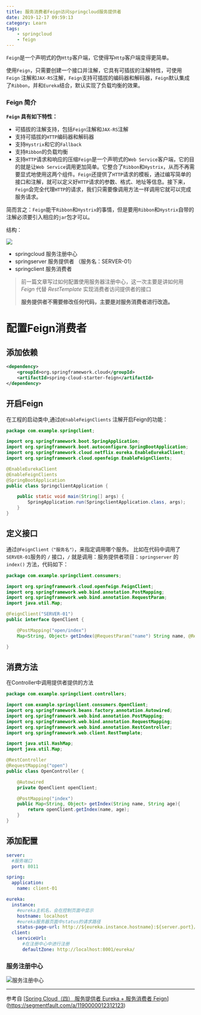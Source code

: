 ```yaml
---
title: 服务消费者Feign访问springcloud服务提供者
date: 2019-12-17 09:59:13
category: Learn
tags:
    - springcloud
    - feign
---
```


`Feign`是一个声明式的伪`Http`客户端，它使得写`Http`客户端变得更简单。

使用`Feign`，只需要创建一个接口并注解，它具有可插拔的注解特性，可使用`Feign` 注解和`JAX-RS`注解，`Feign`支持可插拔的编码器和解码器，`Feign`默认集成了`Ribbon`，并和`Eureka`结合，默认实现了负载均衡的效果。

<!-- more-->

### Feign 简介

**`Feign` 具有如下特性：**

- 可插拔的注解支持，包括`Feign`注解和`JAX-RS`注解
- 支持可插拔的`HTTP`编码器和解码器
- 支持`Hystrix`和它的`Fallback`
- 支持`Ribbon`的负载均衡
- 支持`HTTP`请求和响应的压缩`Feign`是一个声明式的`Web Service`客户端，它的目的就是让`Web Service`调用更加简单。它整合了`Ribbon`和`Hystrix`，从而不再需要显式地使用这两个组件。`Feign`还提供了`HTTP`请求的模板，通过编写简单的接口和注解，就可以定义好`HTTP`请求的参数、格式、地址等信息。接下来，`Feign`会完全代理`HTTP`的请求，我们只需要像调用方法一样调用它就可以完成服务请求。

简而言之：`Feign`能干`Ribbon`和`Hystrix`的事情，但是要用`Ribbon`和`Hystrix`自带的注解必须要引入相应的`jar`包才可以。

结构：

![](1.png)

- springcloud  服务注册中心
- springserver  服务提供者 （服务名：SERVER-01）
- springclient  服务消费者



> 前一篇文章写过如何配置使用服务器注册中心，这一次主要是讲如何用 *Feign* 代替 *RestTemplate* 实现消费者访问提供者的接口
>
> **服务提供者不需要修改任何代码，主要是对服务消费者进行改造。**



# 配置Feign消费者

## 添加依赖

```xml
<dependency>
    <groupId>org.springframework.cloud</groupId>
    <artifactId>spring-cloud-starter-feign</artifactId>
</dependency>
```



## 开启Feign

在工程的启动类中,通过`@EnableFeignClients` 注解开启Feign的功能：

```java
package com.example.springclient;

import org.springframework.boot.SpringApplication;
import org.springframework.boot.autoconfigure.SpringBootApplication;
import org.springframework.cloud.netflix.eureka.EnableEurekaClient;
import org.springframework.cloud.openfeign.EnableFeignClients;

@EnableEurekaClient
@EnableFeignClients
@SpringBootApplication
public class SpringclientApplication {

    public static void main(String[] args) {
        SpringApplication.run(SpringclientApplication.class, args);
    }
}
```

## 定义接口

通过`@FeignClient（"服务名"）`，来指定调用哪个服务。
比如在代码中调用了`SERVER-01`服务的 `/` 接口，`/` 就是调用：服务提供者项目：`springserver` 的 `index()` 方法，代码如下：

```java
package com.example.springclient.consumers;

import org.springframework.cloud.openfeign.FeignClient;
import org.springframework.web.bind.annotation.PostMapping;
import org.springframework.web.bind.annotation.RequestParam;
import java.util.Map;

@FeignClient("SERVER-01")
public interface OpenClient {

    @PostMapping("open/index")
    Map<String, Object> getIndex(@RequestParam("name") String name, @RequestParam("age") String age);

}

```



## 消费方法

在Controller中调用提供者提供的方法

```java
package com.example.springclient.controllers;

import com.example.springclient.consumers.OpenClient;
import org.springframework.beans.factory.annotation.Autowired;
import org.springframework.web.bind.annotation.PostMapping;
import org.springframework.web.bind.annotation.RequestMapping;
import org.springframework.web.bind.annotation.RestController;
import org.springframework.web.client.RestTemplate;

import java.util.HashMap;
import java.util.Map;

@RestController
@RequestMapping("open")
public class OpenController {

    @Autowired
    private OpenClient openClient;

    @PostMapping("index")
    public Map<String, Object> getIndex(String name, String age){
        return openClient.getIndex(name, age);
    }
}
```



## 添加配置

```yaml
server:
  #服务端口
  port: 8011

spring:
  application:
    name: client-01

eureka:
  instance:
    #eureka主机名，会在控制页面中显示
    hostname: localhost
    #eureka服务器页面中status的请求路径
    status-page-url: http://${eureka.instance.hostname}:${server.port}/index
  client:
    serviceUrl:
      #在注册中心中进行注册
      defaultZone: http://localhost:8001/eureka/
```

### 服务注册中心

![服务注册中心](2.png)



---

参考自 [[Spring Cloud（四） 服务提供者 Eureka + 服务消费者 Feign](https://segmentfault.com/a/1190000012312123)](https://segmentfault.com/a/1190000012312123)